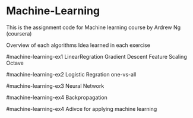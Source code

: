 # Machine-Learning
This is the assignment code for Machine learning course by Ardrew Ng (coursera)

Overview of each algorithms Idea learned in each exercise

#machine-learning-ex1
LinearRegration
Gradient Descent
Feature Scaling
Octave

#machine-learning-ex2
Logistic Regration
one-vs-all

#machine-learning-ex3
Neural Network

#machine-learning-ex4
Backpropagation

#machine-learning-ex4
Adivce for applying machine learning
